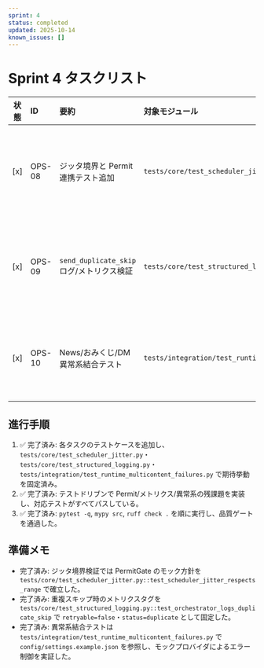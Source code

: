 ```yaml
---
sprint: 4
status: completed
updated: 2025-10-14
known_issues: []
---
```


# Sprint 4 タスクリスト

| 状態 | ID | 要約 | 対象モジュール | 完了条件 | 備考 | 先行着手テスト |
|:----:|:---|:-----|:---------------|:---------|:-----|:----------------|
| [x] | OPS-08 | ジッタ境界と Permit 連携テスト追加 | `tests/core/test_scheduler_jitter.py` | ジッタの最小/最大遅延と Permit 判定の相互作用をカバーするテストを先に追加し、必要なら `Scheduler.next_slot` の境界処理を補強する。 | テスト済み: `pytest tests/core/test_scheduler_jitter.py -q` | `pytest tests/core/test_scheduler_jitter.py -q` |
| [x] | OPS-09 | `send_duplicate_skip` ログ/メトリクス検証 | `tests/core/test_structured_logging.py` | Orchestrator の重複スキップ経路で構造化ログとメトリクスタグが一致することをテストから固定し、必要なログ/メトリクス更新を実装する。 | テスト済み: `pytest tests/core/test_structured_logging.py -q` | `pytest tests/core/test_structured_logging.py -q` |
| [x] | OPS-10 | News/おみくじ/DM 異常系結合テスト | `tests/integration/test_runtime_multicontent_failures.py` | Permit 拒否・クールダウン解除後再送・プロバイダ失敗時のリカバリを再現する結合テストを追加し、必要に応じて実装を調整する。 | テスト済み: `pytest tests/integration/test_runtime_multicontent_failures.py -q` | `pytest tests/integration/test_runtime_multicontent_failures.py -q` |

## 進行手順
1. ✅ 完了済み: 各タスクのテストケースを追加し、`tests/core/test_scheduler_jitter.py`・`tests/core/test_structured_logging.py`・`tests/integration/test_runtime_multicontent_failures.py` で期待挙動を固定済み。
2. ✅ 完了済み: テストドリブンで Permit/メトリクス/異常系の残課題を実装し、対応テストがすべてパスしている。
3. ✅ 完了済み: `pytest -q`, `mypy src`, `ruff check .` を順に実行し、品質ゲートを通過した。

## 準備メモ
- 完了済み: ジッタ境界検証では PermitGate のモック方針を `tests/core/test_scheduler_jitter.py::test_scheduler_jitter_respects_range` で確立した。
- 完了済み: 重複スキップ時のメトリクスタグを `tests/core/test_structured_logging.py::test_orchestrator_logs_duplicate_skip` で `retryable=false`・`status=duplicate` として固定した。
- 完了済み: 異常系結合テストは `tests/integration/test_runtime_multicontent_failures.py` で `config/settings.example.json` を参照し、モックプロバイダによるエラー制御を実証した。

